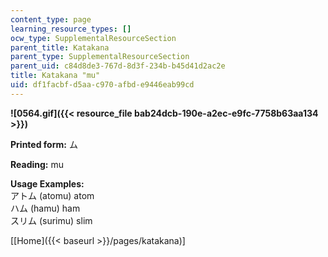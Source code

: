 ```yaml
---
content_type: page
learning_resource_types: []
ocw_type: SupplementalResourceSection
parent_title: Katakana
parent_type: SupplementalResourceSection
parent_uid: c84d8de3-767d-8d3f-234b-b45d41d2ac2e
title: Katakana "mu"
uid: df1facbf-d5aa-c970-afbd-e9446eab99cd
---
```


**![0564.gif]({{< resource_file bab24dcb-190e-a2ec-e9fc-7758b63aa134 >}})**

**Printed form:** ム

**Reading:** mu

**Usage Examples:**  
アトム (atomu) atom  
ハム (hamu) ham  
スリム (surimu) slim

\[[Home]({{< baseurl >}}/pages/katakana)\]